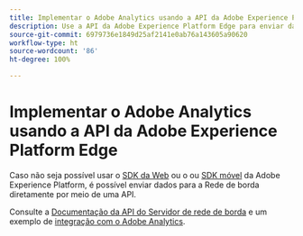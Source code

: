 ```yaml
---
title: Implementar o Adobe Analytics usando a API da Adobe Experience Platform Edge
description: Use a API da Adobe Experience Platform Edge para enviar dados ao Adobe Analytics.
source-git-commit: 6979736e1849d25af2141e0ab76a143605a90620
workflow-type: ht
source-wordcount: '86'
ht-degree: 100%

---
```



# Implementar o Adobe Analytics usando a API da Adobe Experience Platform Edge

Caso não seja possível usar o [SDK da Web](../web-sdk/overview.md) ou o ou [SDK móvel](../mobile-sdk/overview.md) da Adobe Experience Platform, é possível enviar dados para a Rede de borda diretamente por meio de uma API.

Consulte a [Documentação da API do Servidor de rede de borda](https://experienceleague.adobe.com/docs/experience-platform/edge-network-server-api/overview.html?lang=pt-BR) e um exemplo de [integração com o Adobe Analytics](https://experienceleague.adobe.com/docs/experience-platform/edge-network-server-api/interacting-other-adobe-solutions/interacting-adobe-analytics.html?lang=pt-BR).

